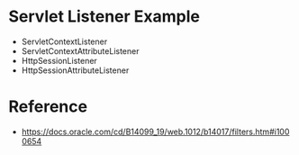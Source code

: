 # Servlet Listener Example

* ServletContextListener
* ServletContextAttributeListener
* HttpSessionListener
* HttpSessionAttributeListener

# Reference
* https://docs.oracle.com/cd/B14099_19/web.1012/b14017/filters.htm#i1000654